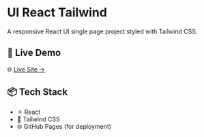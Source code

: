 # UI React Tailwind

A responsive React UI single page project styled with Tailwind CSS.

## 🚀 Live Demo

🌐 [Live Site →](https://aliraza936.github.io/ui-react-tailwind/)


## 📦 Tech Stack

- ⚛️ React
- 🎨 Tailwind CSS
- 🌐 GitHub Pages (for deployment)




